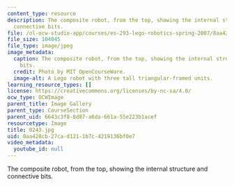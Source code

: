 ```yaml
---
content_type: resource
description: The composite robot, from the top, showing the internal structure and
  connective bits.
file: /ol-ocw-studio-app/courses/es-293-lego-robotics-spring-2007/8aa428cb27cad1211b7c4219136bf0e7_0243.jpg
file_size: 104045
file_type: image/jpeg
image_metadata:
  caption: The composite robot, from the top, showing the internal structure and connective
    bits.
  credit: Photo by MIT OpenCourseWare.
  image-alt: A Lego robot with three tall triangular-framed units.
learning_resource_types: []
license: https://creativecommons.org/licenses/by-nc-sa/4.0/
ocw_type: OCWImage
parent_title: Image Gallery
parent_type: CourseSection
parent_uid: 6643c3f8-8d87-a6da-661a-55e223b1acef
resourcetype: Image
title: 0243.jpg
uid: 8aa428cb-27ca-d121-1b7c-4219136bf0e7
video_metadata:
  youtube_id: null
---
```

The composite robot, from the top, showing the internal structure and connective bits.